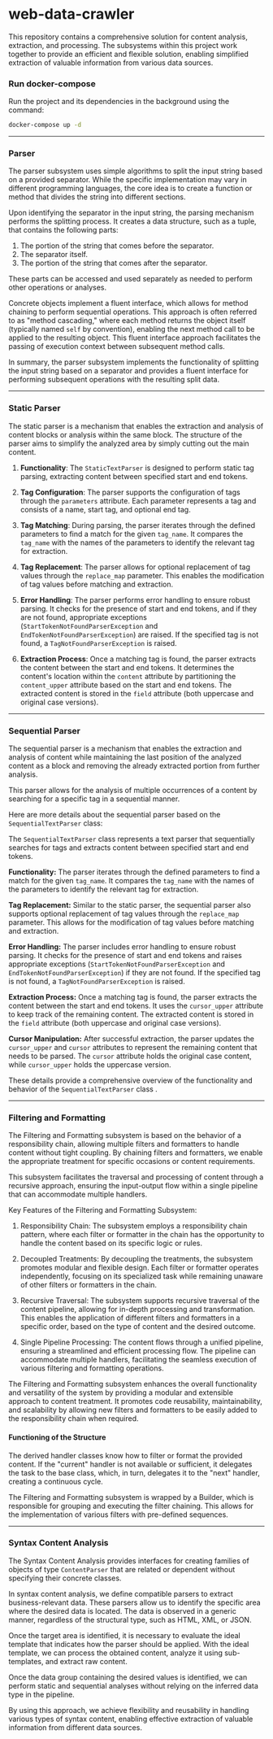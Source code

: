 # web-data-crawler

This repository contains a comprehensive solution for content analysis, extraction, and processing. The subsystems within this project work together to provide an efficient and flexible solution, enabling simplified extraction of valuable information from various data sources.


### Run docker-compose
Run the project and its dependencies in the background using the command:
```bash
docker-compose up -d
```

--- 
### Parser

The parser subsystem uses simple algorithms to split the input string based on a provided separator. While the specific implementation may vary in different programming languages, the core idea is to create a function or method that divides the string into different sections.

Upon identifying the separator in the input string, the parsing mechanism performs the splitting process. It creates a data structure, such as a tuple, that contains the following parts:

1. The portion of the string that comes before the separator.
2. The separator itself.
3. The portion of the string that comes after the separator.

These parts can be accessed and used separately as needed to perform other operations or analyses.

Concrete objects implement a fluent interface, which allows for method chaining to perform sequential operations. This approach is often referred to as "method cascading," where each method returns the object itself (typically named `self` by convention), enabling the next method call to be applied to the resulting object. This fluent interface approach facilitates the passing of execution context between subsequent method calls.

In summary, the parser subsystem implements the functionality of splitting the input string based on a separator and provides a fluent interface for performing subsequent operations with the resulting split data.

---
### Static Parser
The static parser is a mechanism that enables the extraction and analysis of content blocks or analysis within the same block. The structure of the parser aims to simplify the analyzed area by simply cutting out the main content.


1. **Functionality**: The `StaticTextParser` is designed to perform static tag parsing, extracting content between specified start and end tokens.

2. **Tag Configuration**: The parser supports the configuration of tags through the `parameters` attribute. Each parameter represents a tag and consists of a name, start tag, and optional end tag.

3. **Tag Matching**: During parsing, the parser iterates through the defined parameters to find a match for the given `tag_name`. It compares the `tag_name` with the names of the parameters to identify the relevant tag for extraction.

4. **Tag Replacement**: The parser allows for optional replacement of tag values through the `replace_map` parameter. This enables the modification of tag values before matching and extraction.

5. **Error Handling**: The parser performs error handling to ensure robust parsing. It checks for the presence of start and end tokens, and if they are not found, appropriate exceptions (`StartTokenNotFoundParserException` and `EndTokenNotFoundParserException`) are raised. If the specified tag is not found, a `TagNotFoundParserException` is raised.

6. **Extraction Process**: Once a matching tag is found, the parser extracts the content between the start and end tokens. It determines the content's location within the `content` attribute by partitioning the `content_upper` attribute based on the start and end tokens. The extracted content is stored in the `field` attribute (both uppercase and original case versions).

---
### Sequential Parser

The sequential parser is a mechanism that enables the extraction and analysis of content while maintaining the last position of the analyzed content as a block and removing the already extracted portion from further analysis.

This parser allows for the analysis of multiple occurrences of a content by searching for a specific tag in a sequential manner.

Here are more details about the sequential parser based on the `SequentialTextParser` class:

The `SequentialTextParser` class represents a text parser that sequentially searches for tags and extracts content between specified start and end tokens.

**Functionality:** The parser iterates through the defined parameters to find a match for the given `tag_name`. It compares the `tag_name` with the names of the parameters to identify the relevant tag for extraction.

**Tag Replacement:** Similar to the static parser, the sequential parser also supports optional replacement of tag values through the `replace_map` parameter. This allows for the modification of tag values before matching and extraction.

**Error Handling:** The parser includes error handling to ensure robust parsing. It checks for the presence of start and end tokens and raises appropriate exceptions (`StartTokenNotFoundParserException` and `EndTokenNotFoundParserException`) if they are not found. If the specified tag is not found, a `TagNotFoundParserException` is raised.

**Extraction Process:** Once a matching tag is found, the parser extracts the content between the start and end tokens. It uses the `cursor_upper` attribute to keep track of the remaining content. The extracted content is stored in the `field` attribute (both uppercase and original case versions).

**Cursor Manipulation:** After successful extraction, the parser updates the `cursor_upper` and `cursor` attributes to represent the remaining content that needs to be parsed. The `cursor` attribute holds the original case content, while `cursor_upper` holds the uppercase version.

These details provide a comprehensive overview of the functionality and behavior of the `SequentialTextParser` class .


---
### Filtering and Formatting

The Filtering and Formatting subsystem is based on the behavior of a responsibility chain, allowing multiple filters and formatters to handle content without tight coupling. By chaining filters and formatters, we enable the appropriate treatment for specific occasions or content requirements.

This subsystem facilitates the traversal and processing of content through a recursive approach, ensuring the input-output flow within a single pipeline that can accommodate multiple handlers.

Key Features of the Filtering and Formatting Subsystem:

1. Responsibility Chain: The subsystem employs a responsibility chain pattern, where each filter or formatter in the chain has the opportunity to handle the content based on its specific logic or rules.

2. Decoupled Treatments: By decoupling the treatments, the subsystem promotes modular and flexible design. Each filter or formatter operates independently, focusing on its specialized task while remaining unaware of other filters or formatters in the chain.

3. Recursive Traversal: The subsystem supports recursive traversal of the content pipeline, allowing for in-depth processing and transformation. This enables the application of different filters and formatters in a specific order, based on the type of content and the desired outcome.

4. Single Pipeline Processing: The content flows through a unified pipeline, ensuring a streamlined and efficient processing flow. The pipeline can accommodate multiple handlers, facilitating the seamless execution of various filtering and formatting operations.

The Filtering and Formatting subsystem enhances the overall functionality and versatility of the system by providing a modular and extensible approach to content treatment. It promotes code reusability, maintainability, and scalability by allowing new filters and formatters to be easily added to the responsibility chain when required.


#### Functioning of the Structure
The derived handler classes know how to filter or format the provided content. If the "current" handler is not available or sufficient, it delegates the task to the base class, which, in turn, delegates it to the "next" handler, creating a continuous cycle.

The Filtering and Formatting subsystem is wrapped by a Builder, which is responsible for grouping and executing the filter chaining. This allows for the implementation of various filters with pre-defined sequences.

---
### Syntax Content Analysis

The Syntax Content Analysis provides interfaces for creating families of objects of type `ContentParser` that are related or dependent without specifying their concrete classes.

In syntax content analysis, we define compatible parsers to extract business-relevant data. These parsers allow us to identify the specific area where the desired data is located. The data is observed in a generic manner, regardless of the structural type, such as HTML, XML, or JSON.

Once the target area is identified, it is necessary to evaluate the ideal template that indicates how the parser should be applied. With the ideal template, we can process the obtained content, analyze it using sub-templates, and extract raw content.

Once the data group containing the desired values is identified, we can perform static and sequential analyses without relying on the inferred data type in the pipeline.

By using this approach, we achieve flexibility and reusability in handling various types of syntax content, enabling effective extraction of valuable information from different data sources.